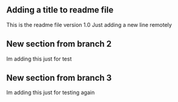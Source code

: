 ## Adding a title to readme file
This is the readme file version 1.0
Just adding a new line remotely

## New section from branch 2
Im adding this just for test

## New section from branch 3
Im adding this just for testing again

